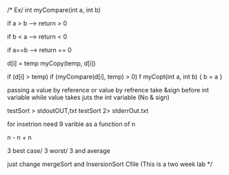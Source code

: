 /*
Ex/
int myCompare(int a, int b)

if a > b --> return 
	> 0

if b < a --> return
	< 0

if a==b --> return 
	== 0

d[i] = temp
myCopy(temp, d[i])

if (d[i] > temp)
if (myCompare(d[i], temp) > 0)
	f  myCopt(int a, int b)
		{
			b = a
		}

passing a value by reference or value
by refrence take &sign before int variable 
while value takes juts the int variable (No & sign)


testSort > stdoutOUT,txt
testSort 2> stderrOut.txt

for insetrion need 9 varible
as a function of n

n -
n + 
n 

3 best case/ 3 worst/ 3 and average

just change mergeSort and InsersionSort Cfile (This is a two week lab
*/

